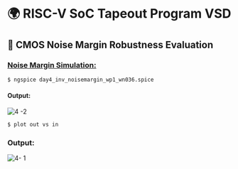 # 🌍 RISC-V SoC Tapeout Program VSD
## 🤖 CMOS Noise Margin Robustness Evaluation
### <ins>Noise Margin Simulation: </ins>

``` bash
$ ngspice day4_inv_noisemargin_wp1_wn036.spice
```

#### Output:

![4 -2](https://github.com/user-attachments/assets/ba0c15b9-3ef6-49d9-9018-b6e4cba38974)


``` bash
$ plot out vs in
```

### Output:

![4- 1](https://github.com/user-attachments/assets/99d75838-4382-4fbb-9029-7983eeab214b)
